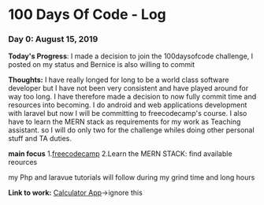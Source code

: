 # 100 Days Of Code - Log

### Day 0: August 15, 2019 


**Today's Progress**: I made a decision to join the 100daysofcode challenge, I posted on my status and Bernice is also willing to commit 

**Thoughts:** I have really longed for long to be a world class software developer but I have not been very consistent and have played around for way too long. I have therefore made a decision to now fully commit time and resources into becoming. I do android and web applications development with laravel but now I will be committing to freecodecamp's course. I also have to learn the MERN stack as requirements for my work as Teaching assistant. so I will do only two for the challenge whiles doing other personal stuff and TA duties.

**main focus**
1.[freecodecamp](https://learn.freecodecamp.org/)
2.Learn the MERN STACK: find available reources

my Php and laravue tutorials will follow during my grind time and long hours

**Link to work:** [Calculator App](http://www.example.com)->ignore this

